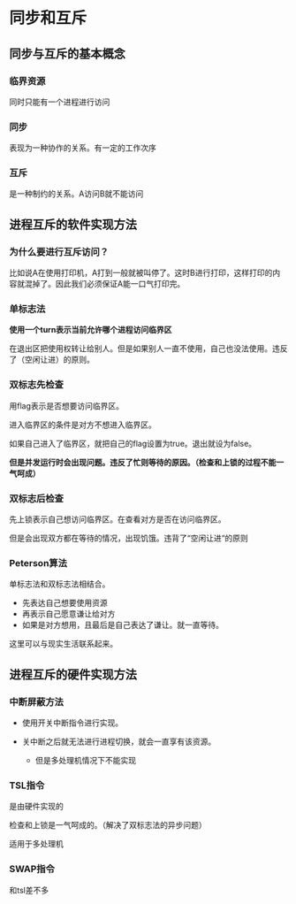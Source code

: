 # 同步和互斥

## 同步与互斥的基本概念

### 临界资源

同时只能有一个进程进行访问

### 同步

表现为一种协作的关系。有一定的工作次序

### 互斥

是一种制约的关系。A访问B就不能访问

## 进程互斥的软件实现方法

### 为什么要进行互斥访问？

比如说A在使用打印机，A打到一般就被叫停了。这时B进行打印，这样打印的内容就混掉了。因此我们必须保证A能一口气打印完。

### 单标志法

**使用一个turn表示当前允许哪个进程访问临界区**

在退出区把使用权转让给别人。但是如果别人一直不使用，自己也没法使用。违反了（空闲让进）的原则。

### 双标志先检查

用flag表示是否想要访问临界区。

进入临界区的条件是对方不想进入临界区。

如果自己进入了临界区，就把自己的flag设置为true。退出就设为false。

**但是并发运行时会出现问题。违反了忙则等待的原因。（检查和上锁的过程不能一气呵成）**

### 双标志后检查

先上锁表示自己想访问临界区。在查看对方是否在访问临界区。

但是会出现双方都在等待的情况，出现饥饿。违背了“空闲让进“的原则

### Peterson算法

单标志法和双标志法相结合。

+ 先表达自己想要使用资源
+ 再表示自己愿意谦让给对方
+ 如果是对方想用，且最后是自己表达了谦让。就一直等待。

这里可以与现实生活联系起来。

## 进程互斥的硬件实现方法

### 中断屏蔽方法

+ 使用开关中断指令进行实现。

+ 关中断之后就无法进行进程切换，就会一直享有该资源。
  + 但是多处理机情况下不能实现

### TSL指令

是由硬件实现的

检查和上锁是一气呵成的。（解决了双标志法的异步问题）

适用于多处理机

### SWAP指令

和tsl差不多